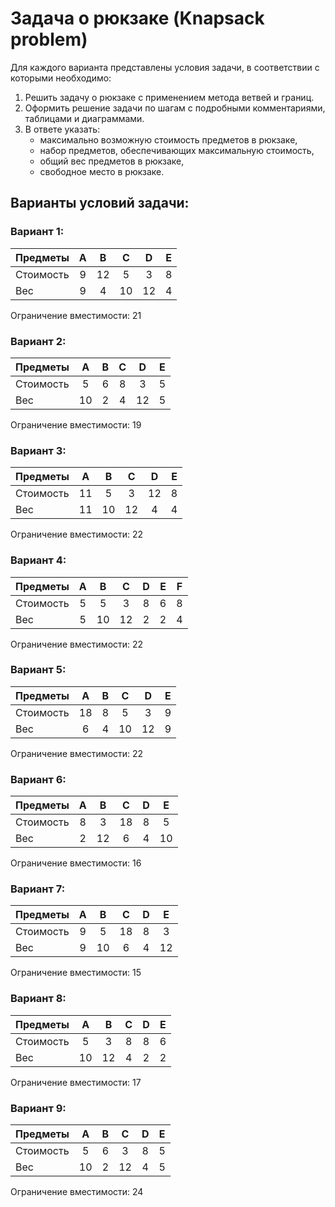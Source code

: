  # Задача о рюкзаке (Knapsack problem)
Для каждого варианта представлены условия задачи, в соответствии с которыми необходимо: 
1. Решить задачу о рюкзаке с применением метода ветвей и границ.
2. Оформить решение задачи по шагам с подробными комментариями, таблицами и диаграммами.
3. В ответе указать:
   - максимально возможную стоимость предметов в рюкзаке,
   - набор предметов, обеспечивающих максимальную стоимость,
   - общий вес предметов в рюкзаке,
   - свободное место в рюкзаке.

## Варианты условий задачи:
### Вариант 1:

| Предметы  | A | B  | C  | D  | E |
|:----------|:-:|:--:|:--:|:--:|:-:|
| Стоимость | 9 | 12 | 5  | 3  | 8 |
| Вес       | 9 | 4  | 10 | 12 | 4 |

Ограничение вместимости: 21

### Вариант 2:

| Предметы  |  A  | B | C | D  | E |
|:----------|:---:|:-:|:-:|:--:|:-:|
| Стоимость |  5  | 6 | 8 | 3  | 5 |
| Вес       | 10  | 2 | 4 | 12 | 5 |

Ограничение вместимости: 19

### Вариант 3: 

| Предметы  | A  | B  | C  | D  | E |
|:----------|:--:|:--:|:--:|:--:|:-:|
| Стоимость | 11 | 5  | 3  | 12 | 8 |
| Вес       | 11 | 10 | 12 | 4  | 4 |

Ограничение вместимости: 22

### Вариант 4: 

| Предметы  | A | B  |  C  | D | E | F |
|:----------|:-:|:--:|:---:|:-:|:-:|:-:|
| Стоимость | 5 | 5  |  3  | 8 | 6 | 8 |
| Вес       | 5 | 10 | 12  | 2 | 2 | 4 |

Ограничение вместимости: 22

### Вариант 5: 

| Предметы  | A  | B | C  | D  | E |
|:----------|:--:|:-:|:--:|:--:|:-:|
| Стоимость | 18 | 8 | 5  | 3  | 9 |
| Вес       | 6  | 4 | 10 | 12 | 9 |

Ограничение вместимости: 22

### Вариант 6:

| Предметы  | A | B  | C  | D | E  |
|:----------|:-:|:--:|:--:|:-:|:--:|
| Стоимость | 8 | 3  | 18 | 8 | 5  |
| Вес       | 2 | 12 | 6  | 4 | 10 |

Ограничение вместимости: 16

### Вариант 7:

| Предметы  | A | B  | C  | D | E  |
|:----------|:-:|:--:|:--:|:-:|:--:|
| Стоимость | 9 | 5  | 18 | 8 | 3  |
| Вес       | 9 | 10 | 6  | 4 | 12 |

Ограничение вместимости: 15

### Вариант 8:

| Предметы  |  A  | B  | C | D | E |
|:----------|:---:|:--:|:-:|:-:|:-:|
| Стоимость |  5  | 3  | 8 | 8 | 6 |
| Вес       | 10  | 12 | 4 | 2 | 2 |

Ограничение вместимости: 17


### Вариант 9:

| Предметы  |  A  | B |  C  | D | E |
|:----------|:---:|:-:|:---:|:-:|:-:|
| Стоимость |  5  | 6 |  3  | 8 | 5 |
| Вес       | 10  | 2 | 12  | 4 | 5 |

Ограничение вместимости: 24